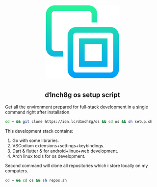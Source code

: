 <p align="center">
<img style="align: center; padding-left: 10px; padding-right: 10px; padding-bottom: 10px;" width="238px" height="238px" src="./logo.png" />
</p>

<h2 align="center">d1nch8g os setup script</h2>

Get all the environment prepared for full-stack development in a single command right after installation.

```sh
cd ~ && git clone https://ion.lc/d1nch8g/os && cd os && sh setup.sh
```

This development stack contains:

1. Go with some libraries.
1. VSCodium extensions+settings+keybindings.
1. Dart & flutter & for android+linux+web development.
1. Arch linux tools for os development.

Second command will clone all repositories which i store locally on my computers.

```sh
cd ~ && cd os && sh repos.sh
```
